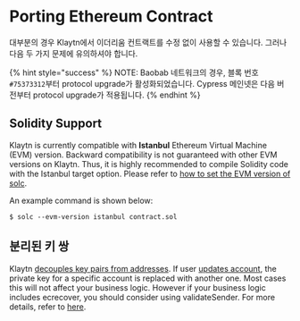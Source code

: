 # Porting Ethereum Contract <a id="porting-ethereum-contract"></a>

대부분의 경우 Klaytn에서 이더리움 컨트랙트를 수정 없이 사용할 수 있습니다. 
그러나 다음 두 가지 문제에 유의하셔야 합니다.

{% hint style="success" %}
NOTE: Baobab 네트워크의 경우, 블록 번호 `#75373312`부터 protocol upgrade가 활성화되었습니다.
Cypress 메인넷은 다음 버전부터 protocol upgrade가 적용됩니다.
{% endhint %}

## Solidity Support <a id="solidity-support"></a>

Klaytn is currently compatible with **Istanbul** Ethereum Virtual Machine (EVM) version.
Backward compatibility is not guaranteed with other EVM versions on Klaytn.
Thus, it is highly recommended to compile Solidity code with the Istanbul target option. 
Please refer to [how to set the EVM version of solc](https://solidity.readthedocs.io/en/latest/using-the-compiler.html#setting-the-evm-version-to-target).


An example command is shown below:

```
$ solc --evm-version istanbul contract.sol
```

## 분리된 키 쌍 <a id="decoupled-key-pairs"></a>

Klaytn [decouples key pairs from addresses](../klaytn/design/accounts.md#decoupling-key-pairs-from-addresses). If user [updates account](../klaytn/design/transactions/basic.md#txtypeaccountupdate), the private key for a specific account is replaced with another one. Most cases this will not affect your business logic. However if your business logic includes ecrecover, you should consider using validateSender. For more details, refer to [here](precompiled-contracts/precompiled-contracts-previous.md).